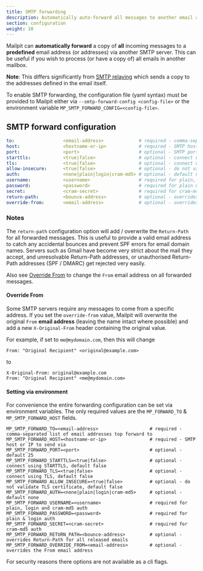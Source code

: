 ```yaml
---
title: SMTP forwarding
description: Automatically auto-forward all messages to another email address
section: configuration
weight: 10
---
```


Mailpit can **automatically forward** a copy of **all** incoming messages to a **predefined** email address (or addresses) via another SMTP server.
This can be useful if you wish to process (or have a copy of) all emails in another mailbox.

**Note**: This differs significantly from [SMTP relaying](../smtp-relay/) which sends a copy to the addresses defined in the email itself.

To enable SMTP forwarding, the configuration file (yaml syntax) must be provided to Mailpit either via `--smtp-forward-config <config-file>` or the environment variable `MP_SMTP_FORWARD_CONFIG=<config-file>`.


## SMTP forward configuration

```yaml
to:                  <email-address>             # required - comma-separated list of email addresses
host:                <hostname-or-ip>            # required - SMTP host or IP to send via
port:                <port>                      # optional - SMTP port, default 25
starttls:            <true|false>                # optional - connect using STARTTLS, default false
tls:                 <true|false>                # optional - connect using TLS, default false
allow-insecure:      <true|false>                # optional - do not validate TLS certificate, default false
auth:                <none|plain|login|cram-md5> # optional - default none
username:            <username>                  # required for plain, login and cram-md5 auth
password:            <password>                  # required for plain & login auth
secret:              <cram-secret>               # required for cram-md5 auth
return-path:         <bounce-address>            # optional - overrides Return-Path for all forwarded emails
override-from:       <email-address>             # optional - overrides the From email address
```


### Notes

The `return-path` configuration option will add / overwrite the `Return-Path` for all forwarded messages.
This is useful to provide a valid email address to catch any accidental bounces and prevent SPF errors for email domain names.
Servers such as Gmail have become very strict about the mail they accept, and unresolvable Return-Path addresses, or unauthorised Return-Path addresses (SPF / DMARC) get rejected very easily.

Also see [Override From](#override-from) to change the `From` email address on all forwarded messages.


#### Override From

Some SMTP servers require any messages to come from a specific address.
If you set the `override-from` value, Mailpit will overwrite the original `From` **email address** (leaving the name intact where possible) and add a new `X-Original-From` header containing the original value.

For example, if set to `me@mydomain.com`, then this will change

```shell
From: "Original Recipient" <original@example.com>
```
to
```shell
X-Original-From: original@example.com
From: "Original Recipient" <me@mydomain.com>
```

#### Setting via environment

For convenience the entire forwarding configuration can be set via environment variables. The only required values are the `MP_FORWARD_TO` & `MP_SMTP_FORWARD_HOST` fields.

```shell
MP_SMTP_FORWARD_TO=<email-address>                   # required - comma-separated list of email addresses top forward to
MP_SMTP_FORWARD_HOST=<hostname-or-ip>                # required - SMTP host or IP to send via
MP_SMTP_FORWARD_PORT=<port>                          # optional - default 25
MP_SMTP_FORWARD_STARTTLS=<true|false>                # optional - connect using STARTTLS, default false
MP_SMTP_FORWARD_TLS=<true|false>                     # optional - connect using TLS, default false
MP_SMTP_FORWARD_ALLOW_INSECURE=<true|false>          # optional - do not validate TLS certificate, default false
MP_SMTP_FORWARD_AUTH=<none|plain|login|cram-md5>     # optional - default none
MP_SMTP_FORWARD_USERNAME=<username>                  # required for plain, login and cram-md5 auth
MP_SMTP_FORWARD_PASSWORD=<password>                  # required for plain & login auth
MP_SMTP_FORWARD_SECRET=<cram-secret>                 # required for cram-md5 auth
MP_SMTP_FORWARD_RETURN_PATH=<bounce-address>         # optional - overrides Return-Path for all released emails
MP_SMTP_FORWARD_OVERRIDE_FROM=<email-address>        # optional - overrides the From email address
```

For security reasons there options are not available as a cli flags.
